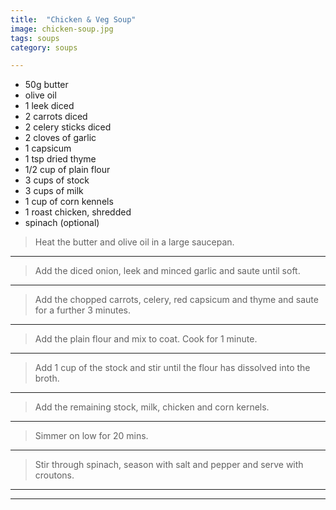 ```yaml
---
title:  "Chicken & Veg Soup"
image: chicken-soup.jpg
tags: soups
category: soups

---
```

* 50g butter
* olive oil
* 1 leek diced
* 2 carrots diced
* 2 celery sticks diced
* 2 cloves of garlic
* 1 capsicum
* 1 tsp dried thyme
* 1/2 cup of plain flour
* 3 cups of stock
* 3 cups of milk
* 1 cup of corn kennels
* 1 roast chicken, shredded
* spinach (optional)


> Heat the butter and olive oil in a large saucepan.

---

> Add the diced onion, leek and minced garlic and saute until soft.

---

> Add the chopped carrots, celery, red capsicum and thyme and saute for a further 3 minutes.

---

> Add the plain flour and mix to coat. Cook for 1 minute.

---

> Add 1 cup of the stock and stir until the flour has dissolved into the broth.

---

> Add the remaining stock, milk, chicken and corn kernels.

---

> Simmer on low for 20 mins.

---

> Stir through spinach, season with salt and pepper and serve with croutons.

---


---
